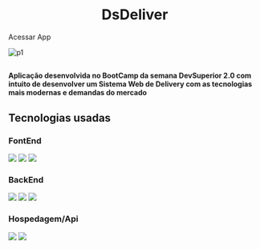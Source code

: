 <h1 align="center">DsDeliver</h2>

<span align="center" href="https://lindson-alves.netlify.app/">Acessar App </span> 


![p1](https://user-images.githubusercontent.com/70860702/110340163-b71a1b80-8007-11eb-9388-a08216b404f4.png)

##

<h4>
   Aplicação desenvolvida no BootCamp da semana DevSuperior 2.0 com intuito de desenvolver um Sistema Web de Delivery com as tecnologias mais modernas e demandas do mercado
  </h4>

<h2>Tecnologias usadas</h2>

<h3>FontEnd</h3>
<img src="https://img.shields.io/badge/React-20232A?style=for-the-badge&logo=react&logoColor=61DAFB" />
<img src="https://img.shields.io/badge/TypeScript-007ACC?style=for-the-badge&logo=typescript&logoColor=white" />
<img src="https://img.shields.io/badge/CSS-239120?&style=for-the-badge&logo=css3&logoColor=white" />



<h3>BackEnd</h3>
<img src="https://img.shields.io/badge/Spring-6DB33F?style=for-the-badge&logo=spring&logoColor=white" />
<img src="https://img.shields.io/badge/PostgreSQL-316192?style=for-the-badge&logo=postgresql&logoColor=white" />
<img src="https://img.shields.io/badge/Java-ED8B00?style=for-the-badge&logo=java&logoColor=white" />


<h3>Hospedagem/Api</h3>
<img src="https://img.shields.io/badge/Netlify-00C7B7?style=for-the-badge&logo=netlify&logoColor=white" />
<img src="https://img.shields.io/badge/Heroku-430098?style=for-the-badge&logo=heroku&logoColor=white" />

